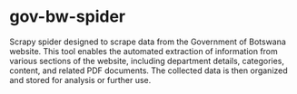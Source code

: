 # gov-bw-spider
Scrapy spider designed to scrape data from the Government of Botswana website. This tool enables the automated extraction of information from various sections of the website, including department details, categories, content, and related PDF documents. The collected data is then organized and stored for analysis or further use.
